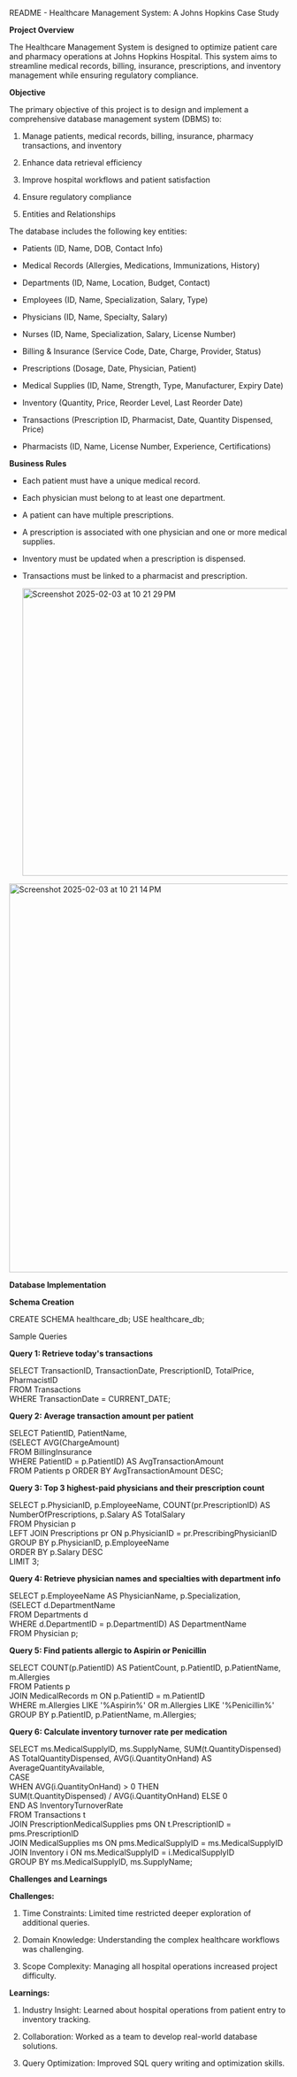 README - Healthcare Management System: A Johns Hopkins Case Study

**Project Overview**

The Healthcare Management System is designed to optimize patient care and pharmacy operations at Johns Hopkins Hospital. This system aims to streamline medical records, billing, insurance, prescriptions, and inventory management while ensuring regulatory compliance.

**Objective**

The primary objective of this project is to design and implement a comprehensive database management system (DBMS) to:

1. Manage patients, medical records, billing, insurance, pharmacy transactions, and inventory

2. Enhance data retrieval efficiency

3. Improve hospital workflows and patient satisfaction

4. Ensure regulatory compliance

5. Entities and Relationships

The database includes the following key entities:

* Patients (ID, Name, DOB, Contact Info)

* Medical Records (Allergies, Medications, Immunizations, History)

* Departments (ID, Name, Location, Budget, Contact)

* Employees (ID, Name, Specialization, Salary, Type)

* Physicians (ID, Name, Specialty, Salary)

* Nurses (ID, Name, Specialization, Salary, License Number)

* Billing & Insurance (Service Code, Date, Charge, Provider, Status)

* Prescriptions (Dosage, Date, Physician, Patient)

* Medical Supplies (ID, Name, Strength, Type, Manufacturer, Expiry Date)

* Inventory (Quantity, Price, Reorder Level, Last Reorder Date)

* Transactions (Prescription ID, Pharmacist, Date, Quantity Dispensed, Price)

* Pharmacists (ID, Name, License Number, Experience, Certifications)

**Business Rules**

* Each patient must have a unique medical record.

* Each physician must belong to at least one department.

* A patient can have multiple prescriptions.

* A prescription is associated with one physician and one or more medical supplies.

* Inventory must be updated when a prescription is dispensed.

* Transactions must be linked to a pharmacist and prescription.

  <img width="520" alt="Screenshot 2025-02-03 at 10 21 29 PM" src="https://github.com/user-attachments/assets/7ff95f6e-6973-4b59-81ae-a1d87600529e" />
<img width="703" alt="Screenshot 2025-02-03 at 10 21 14 PM" src="https://github.com/user-attachments/assets/cbbec084-5411-460e-940a-4bf9815d30a0" />


**Database Implementation**

**Schema Creation**

CREATE SCHEMA healthcare_db;
USE healthcare_db;

Sample Queries

**Query 1: Retrieve today's transactions**

SELECT TransactionID, TransactionDate, PrescriptionID, TotalPrice, PharmacistID  
FROM Transactions  
WHERE TransactionDate = CURRENT_DATE;

**Query 2: Average transaction amount per patient**

SELECT PatientID, PatientName,  
(SELECT AVG(ChargeAmount)  
 FROM BillingInsurance  
 WHERE PatientID = p.PatientID) AS AvgTransactionAmount  
FROM Patients p
ORDER BY AvgTransactionAmount DESC;

**Query 3: Top 3 highest-paid physicians and their prescription count**

SELECT p.PhysicianID, p.EmployeeName, COUNT(pr.PrescriptionID) AS NumberOfPrescriptions, p.Salary AS TotalSalary  
FROM Physician p  
LEFT JOIN Prescriptions pr ON p.PhysicianID = pr.PrescribingPhysicianID  
GROUP BY p.PhysicianID, p.EmployeeName  
ORDER BY p.Salary DESC  
LIMIT 3;

**Query 4: Retrieve physician names and specialties with department info**

SELECT p.EmployeeName AS PhysicianName, p.Specialization,  
(SELECT d.DepartmentName   
FROM Departments d   
WHERE d.DepartmentID = p.DepartmentID) AS DepartmentName  
FROM Physician p;

**Query 5: Find patients allergic to Aspirin or Penicillin**

SELECT COUNT(p.PatientID) AS PatientCount, p.PatientID, p.PatientName, m.Allergies  
FROM Patients p  
JOIN MedicalRecords m ON p.PatientID = m.PatientID  
WHERE m.Allergies LIKE '%Aspirin%' OR m.Allergies LIKE '%Penicillin%'  
GROUP BY p.PatientID, p.PatientName, m.Allergies;

**Query 6: Calculate inventory turnover rate per medication**

SELECT ms.MedicalSupplyID, ms.SupplyName, SUM(t.QuantityDispensed) AS TotalQuantityDispensed, AVG(i.QuantityOnHand) AS AverageQuantityAvailable,  
CASE  
    WHEN AVG(i.QuantityOnHand) > 0 THEN  
        SUM(t.QuantityDispensed) / AVG(i.QuantityOnHand)
    ELSE 0  
END AS InventoryTurnoverRate  
FROM Transactions t  
JOIN PrescriptionMedicalSupplies pms ON t.PrescriptionID = pms.PrescriptionID  
JOIN MedicalSupplies ms ON pms.MedicalSupplyID = ms.MedicalSupplyID  
JOIN Inventory i ON ms.MedicalSupplyID = i.MedicalSupplyID  
GROUP BY ms.MedicalSupplyID, ms.SupplyName;

**Challenges and Learnings**

**Challenges:**

1. Time Constraints: Limited time restricted deeper exploration of additional queries.

2. Domain Knowledge: Understanding the complex healthcare workflows was challenging.

3. Scope Complexity: Managing all hospital operations increased project difficulty.

**Learnings:**

1. Industry Insight: Learned about hospital operations from patient entry to inventory tracking.

2. Collaboration: Worked as a team to develop real-world database solutions.

3. Query Optimization: Improved SQL query writing and optimization skills.


